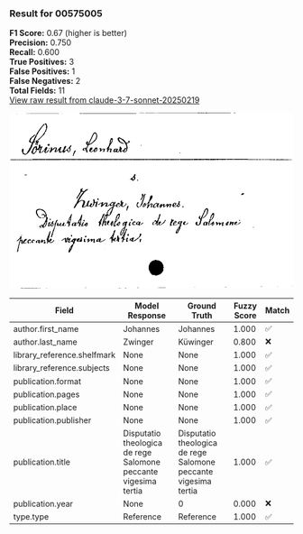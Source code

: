 ### Result for 00575005
**F1 Score:** 0.67 (higher is better)<br>**Precision:** 0.750<br>**Recall:** 0.600<br>**True Positives:** 3<br>**False Positives:** 1<br>**False Negatives:** 2<br>**Total Fields:** 11<br>[View raw result from claude-3-7-sonnet-20250219](https://github.com/RISE-UNIBAS/humanities_data_benchmark/blob/main/results/2025-09-02/T0144/request_T0144_00575005.json)

<img src="https://github.com/RISE-UNIBAS/humanities_data_benchmark/blob/main/benchmarks/zettelkatalog/images/00575005.jpg?raw=true" alt="00575005" width="600px">

| Field | Model Response | Ground Truth | Fuzzy Score | Match |
|-------|----------------|--------------|-------------|-------|
| author.first_name | Johannes | Johannes | 1.000 | ✅ |
| author.last_name | Zwinger | Küwinger | 0.800 | ❌ |
| library_reference.shelfmark | None | None | 1.000 | ✅ |
| library_reference.subjects | None | None | 1.000 | ✅ |
| publication.format | None | None | 1.000 | ✅ |
| publication.pages | None | None | 1.000 | ✅ |
| publication.place | None | None | 1.000 | ✅ |
| publication.publisher | None | None | 1.000 | ✅ |
| publication.title | Disputatio theologica de rege Salomone peccante vigesima tertia | Disputatio theologica de rege Salomone peccante vigesima tertia | 1.000 | ✅ |
| publication.year | None | 0 | 0.000 | ❌ |
| type.type | Reference | Reference | 1.000 | ✅ |
